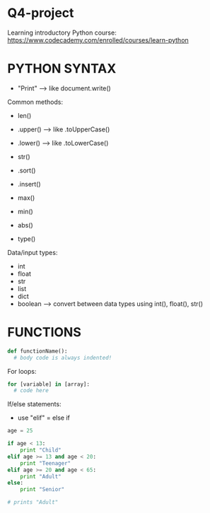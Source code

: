 # Q4-project
Learning introductory Python course:
https://www.codecademy.com/enrolled/courses/learn-python



# PYTHON SYNTAX
- "Print" --> like document.write()

Common methods:
- len()
- .upper() --> like .toUpperCase()
- .lower() --> like .toLowerCase()
- str()
- .sort()
- .insert()

- max()
- min()
- abs()
- type()

Data/input types:
- int
- float
- str
- list
- dict
- boolean
--> convert between data types using int(), float(), str()

# FUNCTIONS
```Python
def functionName():
  # body code is always indented!
```

For loops:
```Python
for [variable] in [array]:
  # code here
```

If/else statements:
- use "elif" = else if
```Python
age = 25

if age < 13:
    print "Child"
elif age >= 13 and age < 20:
    print "Teenager"
elif age >= 20 and age < 65:
    print "Adult"
else:
    print "Senior"

# prints "Adult"
```
